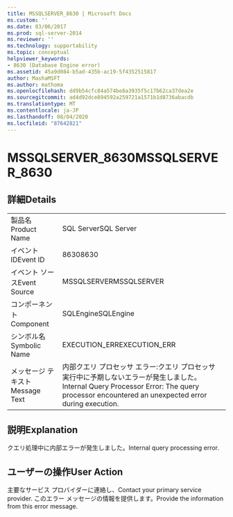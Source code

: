 ```yaml
---
title: MSSQLSERVER_8630 | Microsoft Docs
ms.custom: ''
ms.date: 03/06/2017
ms.prod: sql-server-2014
ms.reviewer: ''
ms.technology: supportability
ms.topic: conceptual
helpviewer_keywords:
- 8630 (Database Engine error)
ms.assetid: 45a9d084-b5ad-435b-ac19-5f4352515817
author: MashaMSFT
ms.author: mathoma
ms.openlocfilehash: dd9b54cfc84a574be8a3935f5c17b62ca37dea2e
ms.sourcegitcommit: ad4d92dce894592a259721a1571b1d8736abacdb
ms.translationtype: MT
ms.contentlocale: ja-JP
ms.lasthandoff: 08/04/2020
ms.locfileid: "87642821"
---
```

# <a name="mssqlserver_8630"></a><span data-ttu-id="eadb9-102">MSSQLSERVER_8630</span><span class="sxs-lookup"><span data-stu-id="eadb9-102">MSSQLSERVER_8630</span></span>
    
## <a name="details"></a><span data-ttu-id="eadb9-103">詳細</span><span class="sxs-lookup"><span data-stu-id="eadb9-103">Details</span></span>  
  
|||  
|-|-|  
|<span data-ttu-id="eadb9-104">製品名</span><span class="sxs-lookup"><span data-stu-id="eadb9-104">Product Name</span></span>|<span data-ttu-id="eadb9-105">SQL Server</span><span class="sxs-lookup"><span data-stu-id="eadb9-105">SQL Server</span></span>|  
|<span data-ttu-id="eadb9-106">イベント ID</span><span class="sxs-lookup"><span data-stu-id="eadb9-106">Event ID</span></span>|<span data-ttu-id="eadb9-107">8630</span><span class="sxs-lookup"><span data-stu-id="eadb9-107">8630</span></span>|  
|<span data-ttu-id="eadb9-108">イベント ソース</span><span class="sxs-lookup"><span data-stu-id="eadb9-108">Event Source</span></span>|<span data-ttu-id="eadb9-109">MSSQLSERVER</span><span class="sxs-lookup"><span data-stu-id="eadb9-109">MSSQLSERVER</span></span>|  
|<span data-ttu-id="eadb9-110">コンポーネント</span><span class="sxs-lookup"><span data-stu-id="eadb9-110">Component</span></span>|<span data-ttu-id="eadb9-111">SQLEngine</span><span class="sxs-lookup"><span data-stu-id="eadb9-111">SQLEngine</span></span>|  
|<span data-ttu-id="eadb9-112">シンボル名</span><span class="sxs-lookup"><span data-stu-id="eadb9-112">Symbolic Name</span></span>|<span data-ttu-id="eadb9-113">EXECUTION_ERR</span><span class="sxs-lookup"><span data-stu-id="eadb9-113">EXECUTION_ERR</span></span>|  
|<span data-ttu-id="eadb9-114">メッセージ テキスト</span><span class="sxs-lookup"><span data-stu-id="eadb9-114">Message Text</span></span>|<span data-ttu-id="eadb9-115">内部クエリ プロセッサ エラー:クエリ プロセッサ実行中に予期しないエラーが発生しました。</span><span class="sxs-lookup"><span data-stu-id="eadb9-115">Internal Query Processor Error: The query processor encountered an unexpected error during execution.</span></span>|  
  
## <a name="explanation"></a><span data-ttu-id="eadb9-116">説明</span><span class="sxs-lookup"><span data-stu-id="eadb9-116">Explanation</span></span>  
 <span data-ttu-id="eadb9-117">クエリ処理中に内部エラーが発生しました。</span><span class="sxs-lookup"><span data-stu-id="eadb9-117">Internal query processing error.</span></span>  
  
## <a name="user-action"></a><span data-ttu-id="eadb9-118">ユーザーの操作</span><span class="sxs-lookup"><span data-stu-id="eadb9-118">User Action</span></span>  
 <span data-ttu-id="eadb9-119">主要なサービス プロバイダーに連絡し、</span><span class="sxs-lookup"><span data-stu-id="eadb9-119">Contact your primary service provider.</span></span> <span data-ttu-id="eadb9-120">このエラー メッセージの情報を提供します。</span><span class="sxs-lookup"><span data-stu-id="eadb9-120">Provide the information from this error message.</span></span>  
  
  

